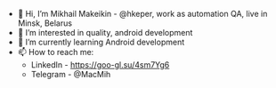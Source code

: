 - 👋 Hi, I’m Mikhail Makeikin - @hkeper, work as automation QA, live in Minsk, Belarus
- 👀 I’m interested in quality, android development
- 🌱 I’m currently learning Android development
- 📫 How to reach me:
  - LinkedIn - https://goo-gl.su/4sm7Yg6
  - Telegram - @MacMih

<!---
hkeper/hkeper is a ✨ special ✨ repository because its `README.md` (this file) appears on your GitHub profile.
You can click the Preview link to take a look at your changes.
--->
